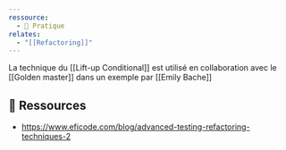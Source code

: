 ```yaml
---
ressource:
  - 🔧 Pratique
relates:
  - "[[Refactoring]]"
---
```


La technique du [[Lift-up Conditional]] est utilisé en collaboration avec le  [[Golden master]] dans un exemple par [[Emily Bache]]

## 🔗 Ressources
- https://www.eficode.com/blog/advanced-testing-refactoring-techniques-2